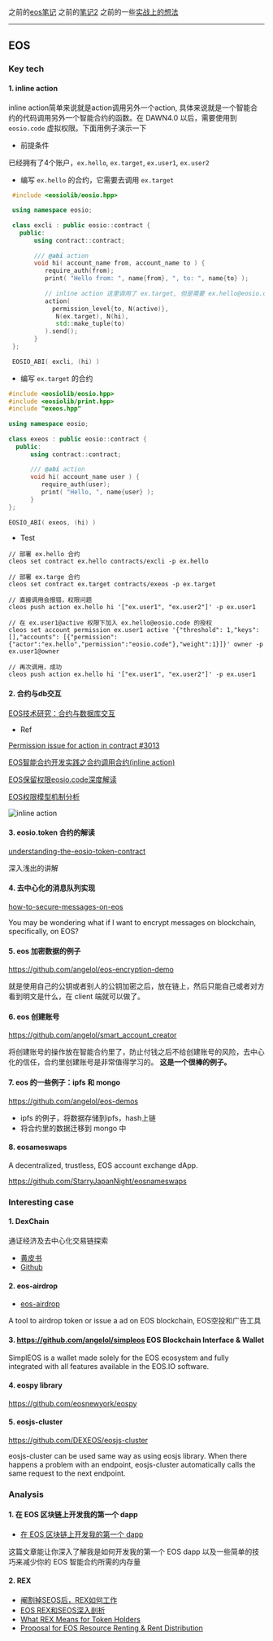 
之前的[eos笔记](http://note.youdao.com/noteshare?id=09ccaccfdff1f9bcbe46ce61a4956225&sub=82B339E6589947029478E3433AAF0517)
之前的[笔记2](http://note.youdao.com/noteshare?id=4a5a4648072bc44ee7d436760943c634&sub=69C71E350A2D49DF8FA88B67507C6718)
之前的一些[实战上的想法](http://note.youdao.com/noteshare?id=2598c5129a348621902eef1ef8b4196d&sub=24BA5E0E47504351BD60726BA7E25746)

---

## EOS

### Key tech

#### 1. inline action

inline action简单来说就是action调用另外一个action, 具体来说就是一个智能合约的代码调用另外一个智能合约的函数。在 DAWN4.0 以后，需要使用到 `eosio.code` 虚拟权限。下面用例子演示一下

- 前提条件

已经拥有了4个账户，`ex.hello`, `ex.target`, `ex.user1`, `ex.user2`

- 编写 `ex.hello` 的合约，它需要去调用 `ex.target`

```cpp
 #include <eosiolib/eosio.hpp>                                          
                                                                        
 using namespace eosio;                                                 
                                                                        
 class excli : public eosio::contract {                                 
   public:                                                              
       using contract::contract;                                        
                                                                        
       /// @abi action                                                  
       void hi( account_name from, account_name to ) {                  
          require_auth(from);                                           
          print( "Hello from: ", name{from}, ", to: ", name{to} );      
                                                                        
          // inline action 这里调用了 ex.target, 但是需要 ex.hello@eosio.code 权限                                            
          action(                                                       
            permission_level{to, N(active)},                            
             N(ex.target), N(hi),                                       
             std::make_tuple(to)                                        
          ).send();                                                     
       }                                                                
 };                                                                     
                                                                        
 EOSIO_ABI( excli, (hi) )
```

- 编写 `ex.target` 的合约

```cpp
#include <eosiolib/eosio.hpp>                          
#include <eosiolib/print.hpp>                          
#include "exeos.hpp"                                   
                                                       
using namespace eosio;                                 
                                                       
class exeos : public eosio::contract {                 
  public:                                              
      using contract::contract;                        
                                                       
      /// @abi action                                  
      void hi( account_name user ) {                   
         require_auth(user);                           
         print( "Hello, ", name{user} );               
      }                                                
};                                                     
                                                       
EOSIO_ABI( exeos, (hi) )                               
```

- Test

```
// 部署 ex.hello 合约
cleos set contract ex.hello contracts/excli -p ex.hello

// 部署 ex.targe 合约
cleos set contract ex.target contracts/exeos -p ex.target

// 直接调用会报错，权限问题
cleos push action ex.hello hi '["ex.user1", "ex.user2"]' -p ex.user1

// 在 ex.user1@active 权限下加入 ex.hello@eosio.code 的授权
cleos set account permission ex.user1 active '{"threshold": 1,"keys": [],"accounts": [{"permission":{"actor":"ex.hello","permission":"eosio.code"},"weight":1}]}' owner -p ex.user1@owner

// 再次调用，成功
cleos push action ex.hello hi '["ex.user1", "ex.user2"]' -p ex.user1
```

#### 2. 合约与db交互

[EOS技术研究：合约与数据库交互](https://www.cnblogs.com/Evsward/p/multi_index.html)

- Ref

[Permission issue for action in contract #3013](https://github.com/EOSIO/eos/issues/3013)

[EOS智能合约开发实践之合约调用合约(inline action)](https://blog.csdn.net/itleaks/article/details/80535318)

[EOS保留权限eosio.code深度解读](https://blog.csdn.net/itleaks/article/details/80557560)

[EOS权限模型机制分析](https://blog.csdn.net/itleaks/article/details/80422288)

![inline action](https://github.com/shniu/notes/raw/master/img/eos-inline-action.jpg)

#### 3. eosio.token 合约的解读

[understanding-the-eosio-token-contract](https://medium.com/coinmonks/understanding-the-eosio-token-contract-87466b9fdca9)

深入浅出的讲解

#### 4. 去中心化的消息队列实现

[how-to-secure-messages-on-eos](https://medium.com/coinmonks/how-to-secure-messages-on-eos-ebb869a459ea)

You may be wondering what if I want to encrypt messages on blockchain, specifically, on EOS?

#### 5. eos 加密数据的例子

https://github.com/angelol/eos-encryption-demo

就是使用自己的公钥或者别人的公钥加密之后，放在链上，然后只能自己或者对方看到明文是什么，在 client 端就可以做了。

#### 6. eos 创建账号

https://github.com/angelol/smart_account_creator

将创建账号的操作放在智能合约里了，防止付钱之后不给创建账号的风险，去中心化的信任，合约里创建账号是非常值得学习的。
**这是一个很棒的例子。**

#### 7. eos 的一些例子：ipfs 和 mongo

https://github.com/angelol/eos-demos

- ipfs 的例子，将数据存储到ipfs，hash上链
- 将合约里的数据迁移到 mongo 中

#### 8. eosameswaps

A decentralized, trustless, EOS account exchange dApp. 

https://github.com/StarryJapanNight/eosnameswaps

### Interesting case

#### 1. DexChain

通证经济及去中心化交易链探索

- [黄皮书](https://github.com/DexChain/eos-dexchain/blob/master/YellowPaper.md)
- [Github](https://github.com/DexChain/eos-dexchain)

#### 2. eos-airdrop

- [eos-airdrop](https://github.com/itleaks/eos-airdrop)

A tool to airdrop token or issue a ad on EOS blockchain, EOS空投和广告工具

#### 3. https://github.com/angelol/simpleos  EOS Blockchain Interface & Wallet

SimplEOS is a wallet made solely for the EOS ecosystem and fully integrated with all features available in the EOS.IO software.

#### 4. eospy library

https://github.com/eosnewyork/eospy

#### 5. eosjs-cluster

https://github.com/DEXEOS/eosjs-cluster

eosjs-cluster can be used same way as using eosjs library. When there happens a problem with an endpoint, eosjs-cluster automatically calls the same request to the next endpoint.

### Analysis

#### 1. 在 EOS 区块链上开发我的第一个 dapp

- [在 EOS 区块链上开发我的第一个 dapp](https://bihu.com/article/1166771)

这篇文章能让你深入了解我是如何开发我的第一个 EOS dapp 以及一些简单的技巧来减少你的 EOS 智能合约所需的内存量

#### 2. REX

- [阉割掉SEOS后，REX如何工作](https://bihu.com/article/1145781)
- [EOS REX和SEOS深入剖析](https://bihu.com/article/1112584)
- [What REX Means for Token Holders](https://medium.com/@eoscafe/what-rex-means-for-token-holders-238375dea397)
- [Proposal for EOS Resource Renting & Rent Distribution](https://medium.com/@bytemaster/proposal-for-eos-resource-renting-rent-distribution-9afe8fb3883a)

